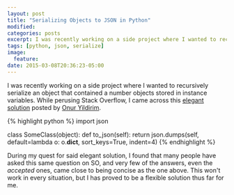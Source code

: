 ```yaml
---
layout: post
title: "Serializing Objects to JSON in Python"
modified: 
categories: posts
excerpt: I was recently working on a side project where I wanted to recursively serialize an object that contained a number objects stored in instance variables. While perusing Stack Overflow, I came across this [elegant solution](http://stackoverflow.com/questions/3768895/python-how-to-make-a-class-json-serializable)
tags: [python, json, serialize]
image:
  feature:
date: 2015-03-08T20:36:23-05:00
---
```

I was recently working on a side project where I wanted to recursively serialize an object that contained a number objects stored in instance variables. While perusing Stack Overflow, I came across this [elegant solution](http://stackoverflow.com/questions/3768895/python-how-to-make-a-class-json-serializable) posted by [Onur Yildirim](http://stackoverflow.com/users/112731/onur-yildirim).

{% highlight python %}
import json

class SomeClass(object):
    def to_json(self):
        return json.dumps(self, default=lambda o: o.__dict__,
                          sort_keys=True, indent=4)
{% endhighlight %}

During my quest for said elegant solution, I found that many people have asked this same question on SO, and very few of the answers, even the _accepted_ ones, came close to being concise as the one above. This won't work in every situation, but I has proved to be a flexible solution thus far for me.

